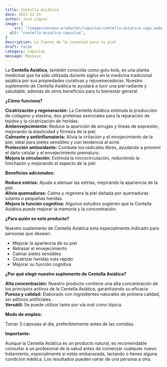 ```yaml
---
title: Centella Asiática  
date: 2023-12-29
author: José Lúquez 
image: {
 	src: "/images/envase-productos/capsulas/centella-asiatica-caps.webp",
  alt: "centella-asiatica-capsulas",
}
description: La fuente de la juventud para tu piel
draft: false
category: Capsulas 
message: Mensaje
---
```


La **Centella Asiática**, también conocida como gotu kola, es una planta medicinal que ha sido utilizada durante siglos en la medicina tradicional asiática por sus propiedades curativas y rejuvenecedoras. Nuestro suplemento de Centella Asiática te ayudará a lucir una piel radiante y saludable, además de otros beneficios para tu bienestar general.

**¿Cómo funciona?**

**Cicatrización y regeneración:** La Centella Asiática estimula la producción de colágeno y elastina, dos proteínas esenciales para la reparación de tejidos y la cicatrización de heridas.   
**Antienvejecimiento:** Reduce la aparición de arrugas y líneas de expresión, mejorando la elasticidad y firmeza de la piel.   
**Calmante y antiinflamatoria:** Alivia la irritación y el enrojecimiento de la piel, ideal para pieles sensibles y con tendencia al acné.   
**Protección antioxidante:** Combate los radicales libres, ayudando a prevenir el daño celular y el envejecimiento prematuro.   
**Mejora la circulación:** Estimula la microcirculación, reduciendo la hinchazón y mejorando el aspecto de la piel.   

**Beneficios adicionales:**

**Reduce estrías:** Ayuda a atenuar las estrías, mejorando la apariencia de la piel.         
**Alivia quemaduras:** Calma y regenera la piel dañada por quemaduras solares o pequeñas heridas.   
**Mejora la función cognitiva:** Algunos estudios sugieren que la Centella Asiática puede mejorar la memoria y la concentración.      

**¿Para quién es este producto?**

Nuestro suplemento de Centella Asiática está especialmente indicado para personas que desean:

- Mejorar la apariencia de su piel
- Retrasar el envejecimiento
- Calmar pieles sensibles
- Cicatrizar heridas más rápido
- Mejorar su función cognitiva

**¿Por qué elegir nuestro suplemento de Centella Asiática?**

**Alta concentración:** Nuestro producto contiene una alta concentración de los principios activos de la Centella Asiática, garantizando su eficacia.   
**Pureza y calidad:** Elaborado con ingredientes naturales de primera calidad, sin aditivos artificiales.   
**Versátil:** Se puede utilizar tanto por vía oral como tópica.   

**Modo de empleo:**

Tomar 3 cápsulas al día, preferiblemente antes de las comidas.

**Importante:**

Aunque la Centella Asiática es un producto natural, es recomendable consultar a un profesional de la salud antes de comenzar cualquier nuevo tratamiento, especialmente si estás embarazada, lactando o tienes alguna condición médica.
Los resultados pueden variar de una persona a otra.